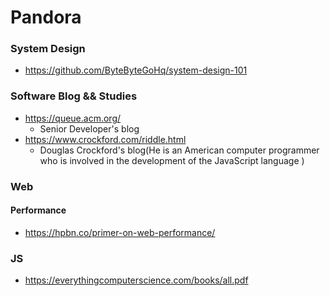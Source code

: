 # Pandora



### System Design
- https://github.com/ByteByteGoHq/system-design-101

### Software Blog && Studies
- https://queue.acm.org/
    - Senior Developer's blog
- https://www.crockford.com/riddle.html
    - Douglas Crockford's blog(He is an American computer programmer who is involved in the development of the JavaScript language )
 
### Web
#### Performance
- https://hpbn.co/primer-on-web-performance/
### JS
- https://everythingcomputerscience.com/books/all.pdf
